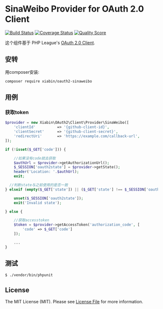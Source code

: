 # SinaWeibo Provider for OAuth 2.0 Client
[![Build Status](hhttps://travis-ci.org/xiabin/oauth2-sinaweibo.svg?branch=master)](https://travis-ci.org/xiabin/oauth2-sinaweibo)
[![Coverage Status](https://scrutinizer-ci.com/g/xiabin/oauth2-sinaweibo/badges/coverage.png?b=master)](https://scrutinizer-ci.com/g/xiabin/oauth2-sinaweibo/code-structure)
[![Quality Score](https://scrutinizer-ci.com/g/thephpleague/oauth2-github/badges/quality-score.png?b=master)](https://scrutinizer-ci.com/g/xiabin/oauth2-sinaweibo/)

 这个组件基于 PHP League's [OAuth 2.0 Client](https://github.com/thephpleague/oauth2-client).

## 安转

用composer安装:

```
composer require xiabin/oauth2-sinaweibo
```

## 用例


### 获取token

```php
$provider = new Xiabin\OAuth2\Client\Provider\SinaWeibo([
    'clientId'          => '{github-client-id}',
    'clientSecret'      => '{github-client-secret}',
    'redirectUri'       => 'https://example.com/callback-url',
]);

if (!isset($_GET['code'])) {

    //如果没有code就去获取
    $authUrl = $provider->getAuthorizationUrl();
    $_SESSION['oauth2state'] = $provider->getState();
    header('Location: '.$authUrl);
    exit;

  //判断state与之前使用的是否一致
} elseif (empty($_GET['state']) || ($_GET['state'] !== $_SESSION['oauth2state'])) {

    unset($_SESSION['oauth2state']);
    exit('Invalid state');

} else {

    //获取accesstoken
    $token = $provider->getAccessToken('authorization_code', [
        'code' => $_GET['code']
    ]);

    ...
}
```

## 测试

``` bash
$ ./vendor/bin/phpunit
```



## License

The MIT License (MIT). Please see [License File](https://github.com/xiabin/oauth2-sinaweibo/master/LICENSE) for more information.
